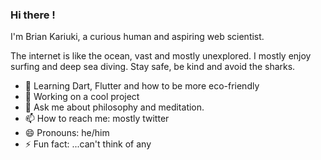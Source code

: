 ### Hi there !

I'm Brian Kariuki, a curious human and aspiring web scientist.

The internet is like the ocean, vast and mostly unexplored. I mostly enjoy surfing and deep sea diving. Stay safe, be kind and avoid the sharks.


- 🔭 Learning Dart, Flutter and how to be more eco-friendly
- 🌱 Working on a cool project
- 💬 Ask me about philosophy and meditation.
- 📫 How to reach me: mostly twitter
- 😄 Pronouns: he/him
- ⚡ Fun fact: ...can't think of any

